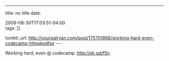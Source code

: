 ---
title: no title
date:

 2009-08-30T17:03:51-04:00  
tags:  []

tumblr_url:
http://yourpalryan.com/post/175701666/working-hard-even-codecamp-httppkgdfsn
\-\--

Working hard, even @ codecamp. <http://pk.gd/fSn>
